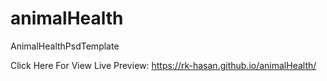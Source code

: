 # animalHealth
AnimalHealthPsdTemplate

Click Here For View Live Preview: https://rk-hasan.github.io/animalHealth/
